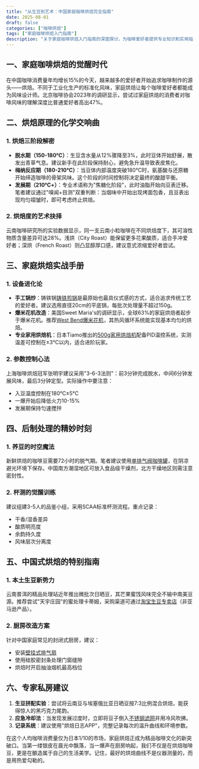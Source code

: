 ```yaml
---
title: "从生豆到艺术：中国家庭咖啡烘焙完全指南"
date: 2025-08-01
draft: false
categories: ["咖啡烘焙"]
tags: ["家庭咖啡烘焙入门指南"]
description: "关于家庭咖啡烘焙入门指南的深度探讨，为咖啡爱好者提供专业知识和实用指南。"
---
```


## 一、家庭咖啡烘焙的觉醒时代
在中国咖啡消费量年均增长15%的今天，越来越多的爱好者开始追求咖啡制作的源头——烘焙。不同于工业化生产的标准化风味，家庭烘焙让每个咖啡爱好者都能成为风味设计师。北京咖啡协会2023年的调研显示，尝试过家庭烘焙的消费者对咖啡风味的理解深度比普通爱好者高出47%。

## 二、烘焙原理的化学交响曲
### 1. 烘焙三阶段解密
- **脱水期（150-180℃）**：生豆含水量从12%骤降至3%，此时豆体开始舒展，散发出青草气息。建议新手在此阶段保持耐心，避免急升温导致表皮焦化。
- **梅纳反应期（180-210℃）**：当豆体内部温度突破180℃时，氨基酸与还原糖开始缔造咖啡的骨架风味。这个阶段的时间控制将决定最终的酸甜平衡。
- **发展期（210℃+）**：专业术语称为"焦糖化阶段"，此时油脂开始向豆表迁移。笔者建议通过"嗅闻+目测"双重判断：当烟味中开始出现烤面包香，且豆表出现均匀褶皱时，即可考虑终止烘焙。

### 2. 烘焙度的艺术抉择
云南咖啡研究所的实验数据显示，同一支云南小粒咖啡在不同烘焙度下，其可溶性物质含量差异可达28%。浅烘（City Roast）能保留更多花果酸质，适合手冲爱好者；深烘（French Roast）则凸显醇厚口感，建议意式浓缩爱好者尝试。

## 三、家庭烘焙实战手册
### 1. 设备进化论
- **手工锅炒**：铸铁锅[铸铁煎锅](https://www.amazon.com/s?k=%E9%93%B8%E9%93%81%E7%85%8E%E9%94%85&tag=coffeeprism-20)是最原始也最具仪式感的方式，适合追求传统工艺的爱好者。建议选用直径20cm的平底锅，每批次处理量不超过150g。
- **爆米花机改造**：美国Sweet Maria's的调研显示，全球63%的家庭烘焙者起步于爆米花机。推荐[West Bend爆米花机](https://www.amazon.com/s?k=West%20Bend%E7%88%86%E7%B1%B3%E8%8A%B1%E6%9C%BA&tag=coffeeprism-20)，其热风循环系统能实现基本均匀的烘焙。
- **专业家用烘焙机**：日本Tiamo推出的[500g家用烘焙机](https://www.amazon.com/s?k=500g%E5%AE%B6%E7%94%A8%E7%83%98%E7%84%99%E6%9C%BA&tag=coffeeprism-20)配备PID温控系统，实测温差可控制在±3℃以内，适合进阶玩家。

### 2. 参数控制心法
上海咖啡烘焙冠军张明宇建议采用"3-6-3法则"：前3分钟完成脱水，中间6分钟发展风味，最后3分钟定型。实际操作中要注意：
- 入豆温度控制在180℃±5℃
- 一爆开始后降低火力10-15%
- 发展期保持匀速搅拌

## 四、后制处理的精妙时刻
### 1. 养豆的时空魔法
新鲜烘焙的咖啡豆需要72小时的脱气期。笔者建议使用[单排气阀咖啡罐](https://www.amazon.com/s?k=%E5%8D%95%E6%8E%92%E6%B0%94%E9%98%80%E5%92%96%E5%95%A1%E7%BD%90&tag=coffeeprism-20)，在阴凉避光环境下保存。中国南方潮湿地区可放入食品级干燥剂，北方干燥地区则需注意密封性。

### 2. 杯测的觉醒训练
建议组建3-5人的品鉴小组，采用SCAA标准杯测流程。重点记录：
- 干香/湿香差异
- 酸质明亮度
- 余韵持久度
- 风味层次分离度

## 五、中国式烘焙的特别指南
### 1. 本土生豆新势力
云南普洱的精品处理站近年推出微批次日晒豆，其芒果蜜饯风味完全不输中南美豆源。推荐尝试"天宇庄园"的蜜处理卡蒂姆，采购渠道可通过[淘宝生豆专卖店](https://www.taobao.com)（非亚马逊产品）。

### 2. 厨房改造方案
针对中国家庭常见的封闭式厨房，建议：
- 安装[壁挂式排气扇](https://www.amazon.com/s?k=%E5%A3%81%E6%8C%82%E5%BC%8F%E6%8E%92%E6%B0%94%E6%89%87&tag=coffeeprism-20)
- 使用硅胶密封条处理门窗缝隙
- 烘焙时开启抽油烟机最高档位

## 六、专家私房建议
1. **生豆拼配实验**：尝试将云南豆与埃塞俄比亚日晒豆按7:3比例混合烘焙，能获得惊人的黑巧克力尾韵。
2. **应急冷却法**：当发现发展过度时，立即将豆子倒入[不锈钢滤网](https://www.amazon.com/s?k=%E4%B8%8D%E9%94%88%E9%92%A2%E6%BB%A4%E7%BD%91&tag=coffeeprism-20)并用冷风吹拂。
3. **记录系统**：建议使用"烘焙日志APP"，完整记录每次的温升曲线和环境参数。

在这个人均咖啡消费量仅为日本1/10的市场，家庭烘焙正成为精品咖啡文化的新突破口。当第一缕银皮在晨光中飘落，当一爆声在厨房响起，我们不仅是在烘焙咖啡豆，更是在酿造属于自己的生活美学。记住，最好的烘焙曲线不是仪器测量的，而是用热爱勾勒的。